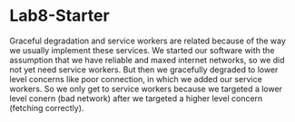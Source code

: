 # Lab8-Starter

Graceful degradation and service workers are related because of the way we usually implement these services. We started our software with the assumption that we have reliable and maxed internet networks, so we did not yet need service workers. But then we gracefully degraded to lower level concerns like poor connection, in which we added our service workers. So we only get to service workers because we targeted a lower level conern (bad network) after we targeted a higher level concern (fetching correctly).